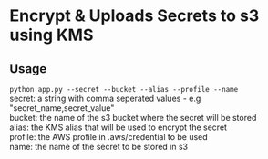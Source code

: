 # Encrypt & Uploads Secrets to s3 using KMS  
## Usage  
` python app.py --secret --bucket --alias --profile --name `  
secret: a string with comma seperated values - e.g "secret_name,secret_value"    
bucket: the name of the s3 bucket where the secret will be stored    
alias: the KMS alias that will be used to encrypt the secret  
profile: the AWS profile in .aws/credential to be used  
name: the name of the secret to be stored in s3    
